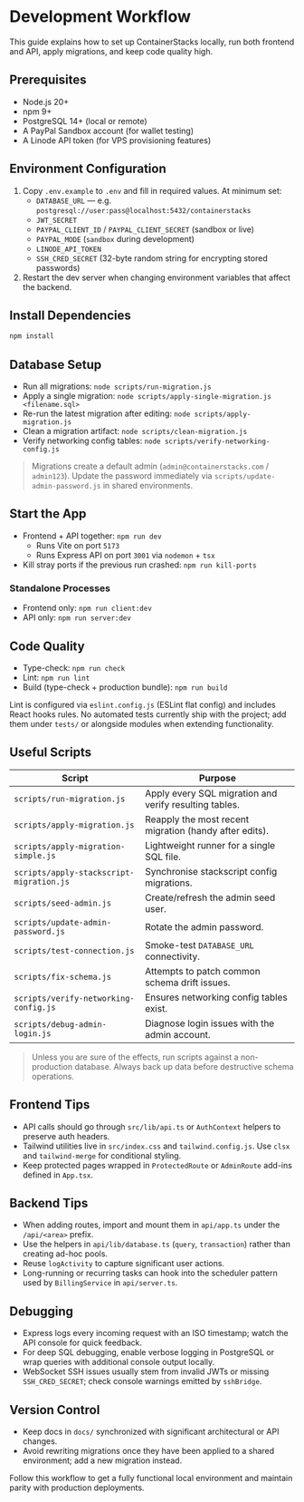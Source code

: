 # Development Workflow

This guide explains how to set up ContainerStacks locally, run both frontend and API, apply migrations, and keep code quality high.

## Prerequisites

- Node.js 20+
- npm 9+
- PostgreSQL 14+ (local or remote)
- A PayPal Sandbox account (for wallet testing)
- A Linode API token (for VPS provisioning features)

## Environment Configuration

1. Copy `.env.example` to `.env` and fill in required values. At minimum set:
   - `DATABASE_URL` — e.g. `postgresql://user:pass@localhost:5432/containerstacks`
   - `JWT_SECRET`
   - `PAYPAL_CLIENT_ID` / `PAYPAL_CLIENT_SECRET` (sandbox or live)
   - `PAYPAL_MODE` (`sandbox` during development)
   - `LINODE_API_TOKEN`
   - `SSH_CRED_SECRET` (32-byte random string for encrypting stored passwords)
2. Restart the dev server when changing environment variables that affect the backend.

## Install Dependencies

```bash
npm install
```

## Database Setup

- Run all migrations: `node scripts/run-migration.js`
- Apply a single migration: `node scripts/apply-single-migration.js <filename.sql>`
- Re-run the latest migration after editing: `node scripts/apply-migration.js`
- Clean a migration artifact: `node scripts/clean-migration.js`
- Verify networking config tables: `node scripts/verify-networking-config.js`

> Migrations create a default admin (`admin@containerstacks.com` / `admin123`). Update the password immediately via `scripts/update-admin-password.js` in shared environments.

## Start the App

- Frontend + API together: `npm run dev`
  - Runs Vite on port `5173`
  - Runs Express API on port `3001` via `nodemon` + `tsx`
- Kill stray ports if the previous run crashed: `npm run kill-ports`

### Standalone Processes

- Frontend only: `npm run client:dev`
- API only: `npm run server:dev`

## Code Quality

- Type-check: `npm run check`
- Lint: `npm run lint`
- Build (type-check + production bundle): `npm run build`

Lint is configured via `eslint.config.js` (ESLint flat config) and includes React hooks rules. No automated tests currently ship with the project; add them under `tests/` or alongside modules when extending functionality.

## Useful Scripts

| Script | Purpose |
| --- | --- |
| `scripts/run-migration.js` | Apply every SQL migration and verify resulting tables. |
| `scripts/apply-migration.js` | Reapply the most recent migration (handy after edits). |
| `scripts/apply-migration-simple.js` | Lightweight runner for a single SQL file. |
| `scripts/apply-stackscript-migration.js` | Synchronise stackscript config migrations. |
| `scripts/seed-admin.js` | Create/refresh the admin seed user. |
| `scripts/update-admin-password.js` | Rotate the admin password. |
| `scripts/test-connection.js` | Smoke-test `DATABASE_URL` connectivity. |
| `scripts/fix-schema.js` | Attempts to patch common schema drift issues. |
| `scripts/verify-networking-config.js` | Ensures networking config tables exist. |
| `scripts/debug-admin-login.js` | Diagnose login issues with the admin account. |

> Unless you are sure of the effects, run scripts against a non-production database. Always back up data before destructive schema operations.

## Frontend Tips

- API calls should go through `src/lib/api.ts` or `AuthContext` helpers to preserve auth headers.
- Tailwind utilities live in `src/index.css` and `tailwind.config.js`. Use `clsx` and `tailwind-merge` for conditional styling.
- Keep protected pages wrapped in `ProtectedRoute` or `AdminRoute` add-ins defined in `App.tsx`.

## Backend Tips

- When adding routes, import and mount them in `api/app.ts` under the `/api/<area>` prefix.
- Use the helpers in `api/lib/database.ts` (`query`, `transaction`) rather than creating ad-hoc pools.
- Reuse `logActivity` to capture significant user actions.
- Long-running or recurring tasks can hook into the scheduler pattern used by `BillingService` in `api/server.ts`.

## Debugging

- Express logs every incoming request with an ISO timestamp; watch the API console for quick feedback.
- For deep SQL debugging, enable verbose logging in PostgreSQL or wrap queries with additional console output locally.
- WebSocket SSH issues usually stem from invalid JWTs or missing `SSH_CRED_SECRET`; check console warnings emitted by `sshBridge`.

## Version Control

- Keep docs in `docs/` synchronized with significant architectural or API changes.
- Avoid rewriting migrations once they have been applied to a shared environment; add a new migration instead.

Follow this workflow to get a fully functional local environment and maintain parity with production deployments.
